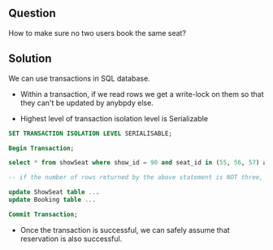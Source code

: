 Question
--------
How to make sure no two users book the same seat? 

Solution
---------
We can use transactions in SQL database.
- Within a transaction, if we read rows we get a write-lock on them so that they can't be updated by anybpdy else.

- Highest level of transaction isolation level is Serializable

```sql
SET TRANSACTION ISOLATION LEVEL SERIALISABLE;

Begin Transaction;

select * from showSeat where show_id = 90 and seat_id in (55, 56, 57) and isReserved=0;

-- if the number of rows returned by the above statement is NOT three, we can return failure to the user.

update ShowSeat table ...
update Booking table ...

Commit Transaction;
```

- Once the transaction is successful, we can safely assume that reservation is also successful.